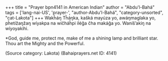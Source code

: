 +++
title = "Prayer bpn4141 in American Indian"
author = "Abdu'l-Bahá"
tags = ['lang-nai-US', 'prayer-', "author-Abdu'l-Bahá", "category-unsorted", "cat-Lakota"]
+++
Wakȟáŋ Tȟáŋka, kašká mayúza yo, awáŋmaglaka yo, pȟetížaŋžaŋ wíyakpa na wičháȟpi iléǧa čha makáǧa yo.
 Waníš’akiŋ na wíyoyakihi. 

*God, guide me, protect me, make of me a shining lamp and brilliant star. Thou art the Mighty and the Powerful.

(Source category: Lakota)
(Bahaiprayers.net ID: 4141)

